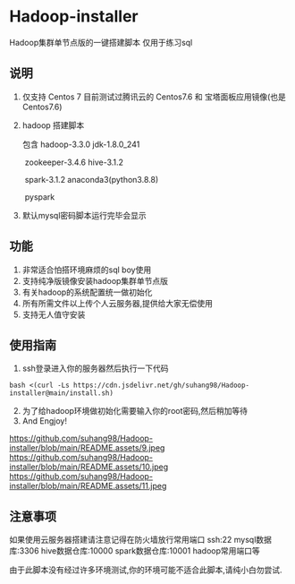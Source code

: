 # Hadoop-installer
Hadoop集群单节点版的一键搭建脚本 仅用于练习sql

## 说明
1. 仅支持 Centos 7 目前测试过腾讯云的 Centos7.6 和 宝塔面板应用镜像(也是Centos7.6)

2. hadoop 搭建脚本

   包含 hadoop-3.3.0           jdk-1.8.0_241 

   ​        zookeeper-3.4.6       hive-3.1.2 

   ​        spark-3.1.2               anaconda3(python3.8.8)

   ​        pyspark

3. 默认mysql密码脚本运行完毕会显示

   

## 功能
1. 非常适合怕搭环境麻烦的sql boy使用
1. 支持纯净版镜像安装hadoop集群单节点版
1. 有关hadoop的系统配置统一做初始化
1. 所有所需文件以上传个人云服务器,提供给大家无偿使用
2. 支持无人值守安装

## 使用指南
1. ssh登录进入你的服务器然后执行一下代码
```shell
bash <(curl -Ls https://cdn.jsdelivr.net/gh/suhang98/Hadoop-installer@main/install.sh)
```


2. 为了给hadoop环境做初始化需要输入你的root密码,然后稍加等待
3. And Engjoy!

https://github.com/suhang98/Hadoop-installer/blob/main/README.assets/9.jpeg
https://github.com/suhang98/Hadoop-installer/blob/main/README.assets/10.jpeg
https://github.com/suhang98/Hadoop-installer/blob/main/README.assets/11.jpeg



## 注意事项

如果使用云服务器搭建请注意记得在防火墙放行常用端口 ssh:22 mysql数据库:3306 hive数据仓库:10000 spark数据仓库:10001 hadoop常用端口等

由于此脚本没有经过许多环境测试,你的环境可能不适合此脚本,请纯小白勿尝试.

